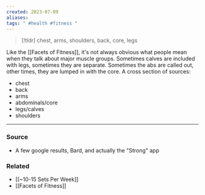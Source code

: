 ```yaml
---
created: 2023-07-09
aliases: 
tags: " #health #fitness "
---
```


> [!tldr] chest, arms, shoulders, back, core, legs

Like the [[Facets of Fitness]], it's not always obvious what people mean when they talk about major muscle groups. Sometimes calves are included with legs, sometimes they are separate. Sometimes the abs are called out, other times, they are lumped in with the core. 
A cross section of sources:
- chest
- back
- arms
- abdominals/core
- legs/calves
- shoulders

****
### Source
- A few google results, Bard, and actually the "Strong" app

### Related
- [[~10-15 Sets Per Week]]
- [[Facets of Fitness]]
